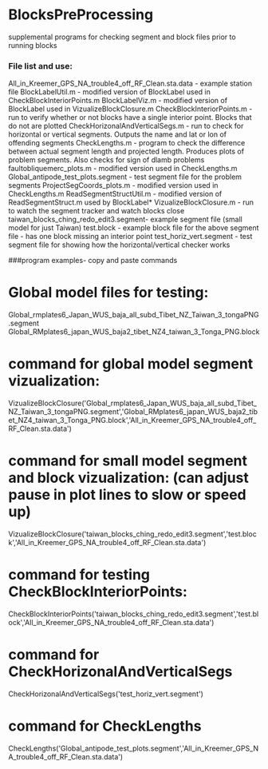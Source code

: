 # BlocksPreProcessing

supplemental programs for checking segment and block files prior to running blocks

### File list and use:
All_in_Kreemer_GPS_NA_trouble4_off_RF_Clean.sta.data - example station file
BlockLabelUtil.m - modified version of BlockLabel used in CheckBlockInteriorPoints.m
BlockLabelViz.m - modified version of BlockLabel used in VizualizeBlockClosure.m
CheckBlockInteriorPoints.m - run to verify whether or not blocks have a single interior point. Blocks that do not are plotted
CheckHorizonalAndVerticalSegs.m - run to check for horizontal or vertical segments. Outputs the name and lat or lon of offending segments
CheckLengths.m - program to check the difference between actual segment length and projected length. Produces plots of problem segments. Also checks for sign of dlamb problems
faultobliquemerc_plots.m - modified version used in CheckLengths.m
Global_antipode_test_plots.segment -  test segment file for the problem segments
ProjectSegCoords_plots.m -  modified version used in CheckLengths.m
ReadSegmentStructUtil.m - modified version of ReadSegmentStruct.m used by BlockLabel*
VizualizeBlockClosure.m - run to watch the segment tracker and watch blocks close
taiwan_blocks_ching_redo_edit3.segment- example segment file (small model for just Taiwan)
test.block - example block file for the above segment file - has one block missing an interior point 
test_horiz_vert.segment - test segment file for showing how the horizontal/vertical checker works 

###program examples- copy and paste commands

# Global model files for testing:
Global_rmplates6_Japan_WUS_baja_all_subd_Tibet_NZ_Taiwan_3_tongaPNG.segment
Global_RMplates6_japan_WUS_baja2_tibet_NZ4_taiwan_3_Tonga_PNG.block

# command for global model segment vizualization:
VizualizeBlockClosure('Global_rmplates6_Japan_WUS_baja_all_subd_Tibet_NZ_Taiwan_3_tongaPNG.segment','Global_RMplates6_japan_WUS_baja2_tibet_NZ4_taiwan_3_Tonga_PNG.block','All_in_Kreemer_GPS_NA_trouble4_off_RF_Clean.sta.data')

# command for small model segment and block vizualization: (can adjust pause in plot lines to slow or speed up)
VizualizeBlockClosure('taiwan_blocks_ching_redo_edit3.segment','test.block','All_in_Kreemer_GPS_NA_trouble4_off_RF_Clean.sta.data')

# command for testing CheckBlockInteriorPoints:
CheckBlockInteriorPoints('taiwan_blocks_ching_redo_edit3.segment','test.block','All_in_Kreemer_GPS_NA_trouble4_off_RF_Clean.sta.data')

# command for CheckHorizonalAndVerticalSegs
CheckHorizonalAndVerticalSegs('test_horiz_vert.segment')

# command for CheckLengths
CheckLengths('Global_antipode_test_plots.segment','All_in_Kreemer_GPS_NA_trouble4_off_RF_Clean.sta.data')

